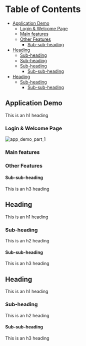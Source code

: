 
# Table of Contents 
- [Application Demo](#application-demo)
  * [Login & Welcome Page](#sub-heading-0)
  * [Main features](#sub-heading-1)
  * [Other Features](#sub-heading-2)
    + [Sub-sub-heading](#sub-sub-heading)
- [Heading](#heading-1)
  * [Sub-heading](#sub-heading-1)
  * [Sub-heading](#sub-heading-1)
  * [Sub-heading](#sub-heading-1)
    + [Sub-sub-heading](#sub-sub-heading-1)
- [Heading](#heading-2)
  * [Sub-heading](#sub-heading-2)
    + [Sub-sub-heading](#sub-sub-heading-2)


<!-- toc -->


## Application Demo

This is an h1 heading

### Login & Welcome Page 

![app_demo_part_1](https://user-images.githubusercontent.com/37666186/44115665-c39519c2-a00e-11e8-9a45-5b84e0db8b18.gif)

### Main features

### Other Features


#### Sub-sub-heading

This is an h3 heading

## Heading

This is an h1 heading

### Sub-heading

This is an h2 heading

#### Sub-sub-heading

This is an h3 heading

## Heading

This is an h1 heading

### Sub-heading

This is an h2 heading

#### Sub-sub-heading

This is an h3 heading



